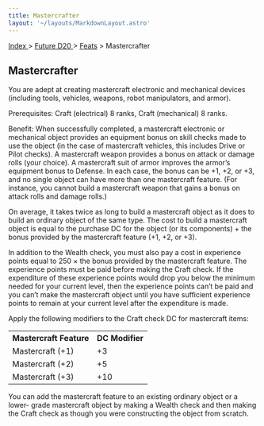 ```yaml
---
title: Mastercrafter
layout: '~/layouts/MarkdownLayout.astro'
---
```


[ Index ](/) > [ Future D20 ](/future.d20.srd) > [Feats](/future.d20.srd/feats) > Mastercrafter

## Mastercrafter

You are adept at creating mastercraft electronic and mechanical devices
(including tools, vehicles, weapons, robot manipulators, and armor).

Prerequisites: Craft (electrical) 8 ranks, Craft (mechanical) 8 ranks.

Benefit: When successfully completed, a mastercraft electronic or mechanical
object provides an equipment bonus on skill checks made to use the object (in
the case of mastercraft vehicles, this includes Drive or Pilot checks). A
mastercraft weapon provides a bonus on attack or damage rolls (your choice). A
mastercraft suit of armor improves the armor’s equipment bonus to Defense. In
each case, the bonus can be +1, +2, or +3, and no single object can have more
than one mastercraft feature. (For instance, you cannot build a mastercraft
weapon that gains a bonus on attack rolls and damage rolls.)

On average, it takes twice as long to build a mastercraft object as it does to
build an ordinary object of the same type. The cost to build a mastercraft
object is equal to the purchase DC for the object (or its components) + the
bonus provided by the mastercraft feature (+1, +2, or +3).

In addition to the Wealth check, you must also pay a cost in experience points
equal to 250 × the bonus provided by the mastercraft feature. The experience
points must be paid before making the Craft check. If the expenditure of these
experience points would drop you below the minimum needed for your current
level, then the experience points can’t be paid and you can’t make the
mastercraft object until you have sufficient experience points to remain at
your current level after the expenditure is made.

Apply the following modifiers to the Craft check DC for mastercraft items:


<table> <tr><th>Mastercraft Feature</th><th>DC Modifier</th></tr> <tr><td>Mastercraft (+1)</td><td>+3</td></tr> <tr class="shaded"><td>Mastercraft (+2)</td><td>+5</td></tr> <tr><td>Mastercraft (+3)</td><td>+10</td></tr> </table>



You can add the mastercraft feature to an existing ordinary object or a lower-
grade mastercraft object by making a Wealth check and then making the Craft
check as though you were constructing the object from scratch.

